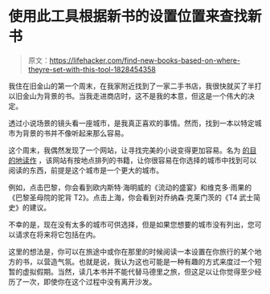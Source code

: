 # 使用此工具根据新书的设置位置来查找新书

> 原文：<https://lifehacker.com/find-new-books-based-on-where-theyre-set-with-this-tool-1828454358>

我住在旧金山的第一个周末，在我家附近找到了一家二手书店，我很快就买了半打以旧金山为背景的书。当我走进商店时，这不是我的本意，但这是一个伟大的决定。



透过小说场景的镜头看一座城市，是我真正喜欢的事情。然而，找到一本以特定城市为背景的书并不像听起来那么容易。

这个周末，我偶然发现了一个网站，让寻找完美的小说变得更加容易。名为 [的目的地读作](https://www.destinationreads.com/#cities) ，该网站有按地点排列的书籍，让你很容易在你选择的城市中找到可以阅读的东西，前提是这个城市是一个更大的城市。

例如，点击巴黎，你会看到欧内斯特·海明威的《流动的盛宴》和维克多·雨果的《巴黎圣母院的驼背 T2》。点击上海，你会看到对乔纳森·克莱门茨的《T4 武士简史》的建议。

不幸的是，现在没有太多的城市可供选择，但是如果您想要的城市没有列出，您可以请求在将来将它包括在内。

这里的想法是，你可以在旅途中或你在那里的时候阅读一本设置在你旅行的某个地方的书，以营造气氛。也就是说，我认为这也可能是一种有趣的方式来度过一个短暂的虚拟假期。当然，读几本书并不能代替马德里之旅，但这足以让你觉得至少经历了一次，即使你在这个过程中没有离开沙发。